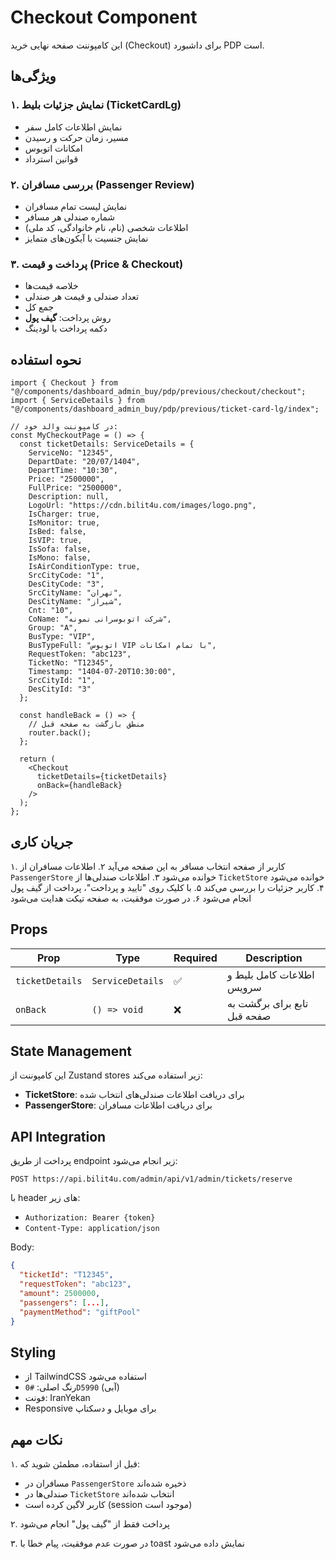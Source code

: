 # Checkout Component

این کامپوننت صفحه نهایی خرید (Checkout) برای داشبورد PDP است.

## ویژگی‌ها

### ۱. نمایش جزئیات بلیط (TicketCardLg)
- نمایش اطلاعات کامل سفر
- مسیر، زمان حرکت و رسیدن
- امکانات اتوبوس
- قوانین استرداد

### ۲. بررسی مسافران (Passenger Review)
- نمایش لیست تمام مسافران
- شماره صندلی هر مسافر
- اطلاعات شخصی (نام، نام خانوادگی، کد ملی)
- نمایش جنسیت با آیکون‌های متمایز

### ۳. پرداخت و قیمت (Price & Checkout)
- خلاصه قیمت‌ها
- تعداد صندلی و قیمت هر صندلی
- جمع کل
- روش پرداخت: **گیف پول**
- دکمه پرداخت با لودینگ

## نحوه استفاده

```tsx
import { Checkout } from "@/components/dashboard_admin_buy/pdp/previous/checkout/checkout";
import { ServiceDetails } from "@/components/dashboard_admin_buy/pdp/previous/ticket-card-lg/index";

// در کامپوننت والد خود:
const MyCheckoutPage = () => {
  const ticketDetails: ServiceDetails = {
    ServiceNo: "12345",
    DepartDate: "20/07/1404",
    DepartTime: "10:30",
    Price: "2500000",
    FullPrice: "2500000",
    Description: null,
    LogoUrl: "https://cdn.bilit4u.com/images/logo.png",
    IsCharger: true,
    IsMonitor: true,
    IsBed: false,
    IsVIP: true,
    IsSofa: false,
    IsMono: false,
    IsAirConditionType: true,
    SrcCityCode: "1",
    DesCityCode: "3",
    SrcCityName: "تهران",
    DesCityName: "شیراز",
    Cnt: "10",
    CoName: "شرکت اتوبوسرانی نمونه",
    Group: "A",
    BusType: "VIP",
    BusTypeFull: "اتوبوس VIP با تمام امکانات",
    RequestToken: "abc123",
    TicketNo: "T12345",
    Timestamp: "1404-07-20T10:30:00",
    SrcCityId: "1",
    DesCityId: "3"
  };

  const handleBack = () => {
    // منطق بازگشت به صفحه قبل
    router.back();
  };

  return (
    <Checkout 
      ticketDetails={ticketDetails}
      onBack={handleBack}
    />
  );
};
```

## جریان کاری

۱. کاربر از صفحه انتخاب مسافر به این صفحه می‌آید
۲. اطلاعات مسافران از `PassengerStore` خوانده می‌شود
۳. اطلاعات صندلی‌ها از `TicketStore` خوانده می‌شود
۴. کاربر جزئیات را بررسی می‌کند
۵. با کلیک روی "تایید و پرداخت"، پرداخت از گیف پول انجام می‌شود
۶. در صورت موفقیت، به صفحه تیکت هدایت می‌شود

## Props

| Prop | Type | Required | Description |
|------|------|----------|-------------|
| `ticketDetails` | `ServiceDetails` | ✅ | اطلاعات کامل بلیط و سرویس |
| `onBack` | `() => void` | ❌ | تابع برای برگشت به صفحه قبل |

## State Management

این کامپوننت از Zustand stores زیر استفاده می‌کند:

- **TicketStore**: برای دریافت اطلاعات صندلی‌های انتخاب شده
- **PassengerStore**: برای دریافت اطلاعات مسافران

## API Integration

پرداخت از طریق endpoint زیر انجام می‌شود:

```
POST https://api.bilit4u.com/admin/api/v1/admin/tickets/reserve
```

با header های زیر:
- `Authorization: Bearer {token}`
- `Content-Type: application/json`

Body:
```json
{
  "ticketId": "T12345",
  "requestToken": "abc123",
  "amount": 2500000,
  "passengers": [...],
  "paymentMethod": "giftPool"
}
```

## Styling

- از TailwindCSS استفاده می‌شود
- رنگ اصلی: `#0D5990` (آبی)
- فونت: IranYekan
- Responsive برای موبایل و دسکتاپ

## نکات مهم

۱. قبل از استفاده، مطمئن شوید که:
   - مسافران در `PassengerStore` ذخیره شده‌اند
   - صندلی‌ها در `TicketStore` انتخاب شده‌اند
   - کاربر لاگین کرده است (session موجود است)

۲. پرداخت فقط از "گیف پول" انجام می‌شود

۳. در صورت عدم موفقیت، پیام خطا با toast نمایش داده می‌شود
